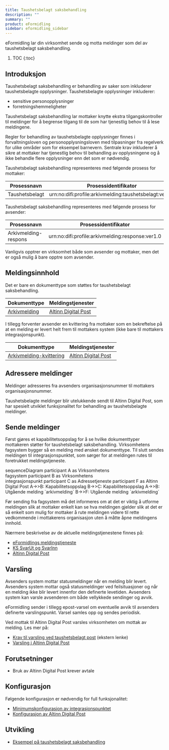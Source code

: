 ```yaml
---
title: Taushetsbelagt saksbehandling
description: ""
summary: ""
product: eFormidling
sidebar: eformidling_sidebar
---
```


eFormidling lar din virksomhet sende og motta meldinger som del av taushetsbelagt saksbehandling.

1. TOC
{:toc}

## Introduksjon

Taushetsbelagt saksbehandling er behandling av saker som inkluderer taushetsbelagte opplysninger. Taushetsbelagte
opplysninger inkluderer:

- sensitive personopplysninger
- forretningshemmeligheter

Taushetsbelagt saksbehandling lar mottaker knytte ekstra tilgangskontroller til meldinger for å begrense tilgang til de
som har tjenestlig behov til å lese meldingene.

Regler for behandling av taushetsbelagte opplysninger finnes i forvaltningsloven og personopplysningsloven  med
tilpasninger fra regelverk for ulike områder som for eksempel barnevern. Sentrale krav inkluderer å sikre at mottaker
har tjenestlig behov til behandling av opplysningene og å ikke behandle flere opplysninger enn det som er nødvendig. 

Taushetsbelagt saksbehandling representeres med følgende prosess for mottaker:

| **Prosessnavn** | **Prosessidentifikator**                               |
|-----------------|--------------------------------------------------------|
| Taushetsbelagt  | urn:no:difi:profile:arkivmelding:taushetsbelagt:ver1.0 |

Taushetsbelagt saksbehandling representeres med følgende prosess for avsender:

| **Prosessnavn**      | **Prosessidentifikator**                         |
|----------------------|--------------------------------------------------|
| Arkivmelding-respons | urn:no:difi:profile:arkivmelding:response:ver1.0 |

Vanligvis opptrer en virksomhet både som avsender og mottaker, men det er også mulig å bare opptre som avsender.

## Meldingsinnhold

Det er bare en dokumenttype som støttes for taushetsbelagt saksbehandling.

| **Dokumenttype**                                        | **Meldingstjenester**                                                     |
|---------------------------------------------------------|---------------------------------------------------------------------------|
| [Arkivmelding](../Utvikling/Dokumenttyper/arkivmelding) | [Altinn Digital Post](../Utvikling/Meldingstjenester/altinn_digital_post) |

I tillegg forventer avsender en kvittering fra mottaker som en bekreftelse på at en melding er levert helt frem til
mottakers system (ikke bare til mottakers integrasjonspunkt).

| **Dokumenttype**                                                             | **Meldingstjenester**                                                     |
|------------------------------------------------------------------------------|---------------------------------------------------------------------------|
| [Arkivmelding-kvittering](../Utvikling/Dokumenttyper/arkivmeldingkvittering) | [Altinn Digital Post](../Utvikling/Meldingstjenester/altinn_digital_post) |

## Adressere meldinger

Meldinger adresseres fra avsenders organisasjonsnummer til mottakers organisasjonsnummer.

Taushetsbelagte meldinger blir utelukkende sendt til Altinn Digital Post, som har spesielt utviklet funksjonalitet for
behandling av taushetsbelagte meldinger.

## Sende meldinger

Først gjøres et kapabilitetsoppslag for å se hvilke dokumenttyper mottakeren støtter for taushetsbelagt saksbehandling.
Virksomhetens fagsystem bygger så en melding med ønsket dokumenttype. Til slutt sendes meldingen til
integrasjonspunktet, som sørger for at meldingen rutes til foretrukket meldingstjeneste.

<div class="mermaid">
sequenceDiagram
participant A as Virksomhetens<br>fagsystem
participant B as Virksomhetens<br>integrasjonspunkt
participant C as Adressetjeneste
participant F as Altinn Digital Post
A->>B: Kapabilitetsoppslag
B->>C: Kapabilitetsoppslag
A->>B: Utgående melding `arkivmelding`
B->>F: Utgående melding `arkivmelding`
</div>

Før sending fra fagsystem må det informeres om at det er viktig å utforme meldingen slik at mottaker enkelt kan se hva
meldingen gjelder slik at det er så enkelt som mulig for mottaker å rute meldingen videre til rette vedkommende i
mottakerens organisasjon uten å måtte åpne meldingens innhold.

Nærmere beskrivelse av de aktuelle meldingstjenestene finnes på:
- [eFormidlings meldingstjeneste](../Utvikling/Meldingstjenester/eformidlings_meldingstjeneste)
- [KS SvarUt og SvarInn](../Utvikling/Meldingstjenester/ks_svarut_og_svarinn)
- [Altinn Digital Post](../Utvikling/Meldingstjenester/altinn_digital_post)

## Varsling

Avsenders system mottar statusmeldinger når en melding blir levert. Avsenders system mottar også statusmeldinger ved
feilsituasjoner og når en melding ikke blir levert innenfor den definerte levetiden. Avsenders system kan varsle
avsenderen om både vellykkede sendinger og avvik.

eFormidling sender i tillegg epost-varsel om eventuelle avvik til avsenders definerte varslingspunkt. Varsel samles opp
og sendes periodisk.

Ved mottak til Altinn Digital Post varsles virksomheten om mottak av melding. Les mer på:

- [Krav til varsling ved taushetsbelagt post](https://altinn.github.io/docs/utviklingsguider/digital-post-til-virksomheter/overorndet-funksjonalitet/#krav-til-varsling-ved-taushetsbelagt-post) (ekstern lenke)
- [Varsling i Altinn Digital Post](https://altinn.github.io/docs/utviklingsguider/varsling/)

## Forutsetninger

- Bruk av Altinn Digital Post krever avtale

## Konfigurasjon

Følgende konfigurasjon er nødvendig for full funksjonalitet:
 
- [Minimumskonfigurasjon av integrasjonspunktet](../installasjon/installasjon#minimumskonfigurasjon)
- [Konfigurasjon av Altinn Digital Post](../installasjon/installasjon#konfigurere-altinn-digital-post-dpv)

## Utvikling

- [Eksempel på taushetsbelagt saksbehandling](../Utvikling/Eksempel/taushetsbelagt_saksbehandling)
